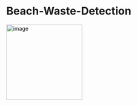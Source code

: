 # Beach-Waste-Detection
<img width="200" height="200" alt="image" src="https://github.com/user-attachments/assets/0584c25c-6ea3-4dca-9a76-715171876dd8" />

